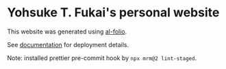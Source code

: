 # Yohsuke T. Fukai's personal website

This website was generated using [al-folio](https://github.com/alshedivat/al-folio).

See [documentation](https://github.com/alshedivat/al-folio/blob/main/INSTALL.md) for deployment details.

Note: installed prettier pre-commit hook by `npx mrm@2 lint-staged`.
